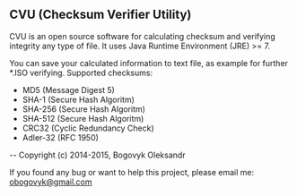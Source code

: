 CVU (Checksum Verifier Utility)
---
CVU is an open source software for calculating checksum and verifying integrity any type of file. 
It uses Java Runtime Environment (JRE) >= 7.

You can save your calculated information to text file, as example for further *.ISO verifying.
Supported checksums:
- MD5 (Message Digest 5)
- SHA-1 (Secure Hash Algoritm)
- SHA-256 (Secure Hash Algoritm)
- SHA-512 (Secure Hash Algoritm)
- CRC32 (Cyclic Redundancy Check)
- Adler-32 (RFC 1950)

--
Copyright (c) 2014-2015, Bogovyk Oleksandr

If you found any bug or want to help this project, please email me: obogovyk@gmail.com

